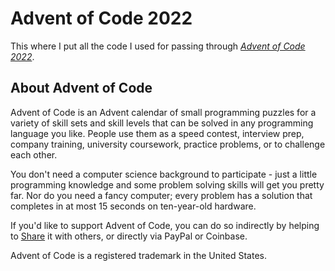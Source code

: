 # Advent of Code 2022

This where I put all the code I used for passing through [*Advent of Code 2022*](https://adventofcode.com/).

## About Advent of Code

Advent of Code is an Advent calendar of small programming puzzles
for a variety of skill sets and skill levels that can be solved in
any programming language you like. People use them as a speed contest,
interview prep, company training, university coursework, practice problems,
or to challenge each other.

You don't need a computer science background to participate - just a little
programming knowledge and some problem solving skills will get you pretty far.
Nor do you need a fancy computer; every problem has a solution that completes in at
most 15 seconds on ten-year-old hardware.

If you'd like to support Advent of Code, you can do so indirectly by helping to
[Share](https://twitter.com/intent/tweet?text=Daily+programming+puzzles+at+Advent+of+Code&url=https%3A%2F%2Fadventofcode%2Ecom%2F&related=ericwastl&hashtags=AdventOfCode)
it with others, or directly via PayPal or Coinbase.

Advent of Code is a registered trademark in the United States.
